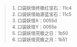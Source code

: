 > 1. 口袋妖怪终极红宝石：11c4
> 2. 口袋妖怪始源蓝宝石：11c5
> 3. 口袋妖怪X：0055d
> 4. 口袋妖怪Y：0055e
> 5. 口袋妖怪究极之日：1b50
> 6. 口袋妖怪究极之月：1b51

